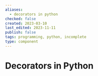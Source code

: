 ```yaml
---
aliases:
  - decorators in python
checked: false
created: 2023-03-10
last_edited: 2023-11-11
publish: false
tags: programming, python, incomplete
type: component
---
```

# Decorators in Python
